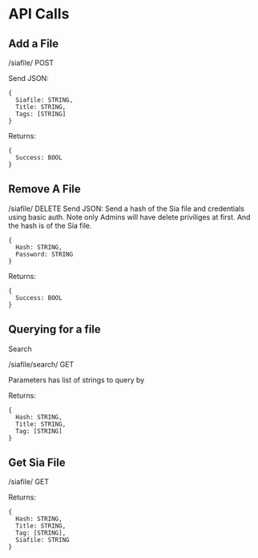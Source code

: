 API Calls
=========

Add a File
----------
/siafile/ POST

Send JSON:
```
{
  Siafile: STRING,
  Title: STRING,
  Tags: [STRING]
}
```

Returns:
```
{
  Success: BOOL
}
```

Remove A File
-------------
/siafile/ DELETE
Send JSON:
Send a hash of the Sia file and credentials using basic auth. Note only Admins will have delete priviliges at first.
And the hash is of the Sia file.

```
{
  Hash: STRING,
  Password: STRING
}
```

Returns:

```
{
  Success: BOOL
}
```

Querying for a file
-------------------

Search

/siafile/search/ GET

Parameters has list of strings to query by


Returns:

```
{
  Hash: STRING,
  Title: STRING,
  Tag: [STRING]
}
```

Get Sia File
------------
/siafile/<HASH> GET

Returns:

```
{
  Hash: STRING,
  Title: STRING,
  Tag: [STRING],
  Siafile: STRING
}
```
